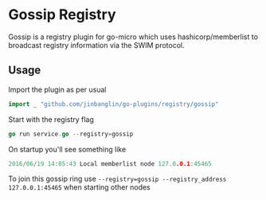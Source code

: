 # Gossip Registry

Gossip is a registry plugin for go-micro which uses hashicorp/memberlist to broadcast registry information 
via the SWIM protocol.

## Usage

Import the plugin as per usual

```go
import _ "github.com/jinbanglin/go-plugins/registry/gossip"
```

Start with the registry flag

```go
go run service.go --registry=gossip
```

On startup you'll see something like

```go
2016/06/19 14:05:43 Local memberlist node 127.0.0.1:45465
```

To join this gossip ring use `--registry=gossip --registry_address 127.0.0.1:45465` when starting other nodes
